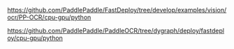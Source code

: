 https://github.com/PaddlePaddle/FastDeploy/tree/develop/examples/vision/ocr/PP-OCR/cpu-gpu/python

https://github.com/PaddlePaddle/PaddleOCR/tree/dygraph/deploy/fastdeploy/cpu-gpu/python
